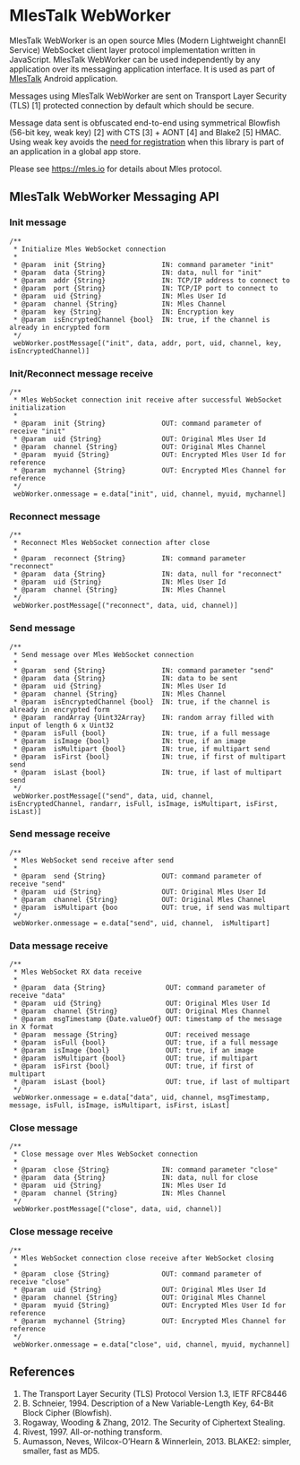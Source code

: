 # MlesTalk WebWorker

MlesTalk WebWorker is an open source Mles (Modern Lightweight channEl Service) WebSocket client layer protocol implementation written in JavaScript. MlesTalk WebWorker can be used independently by any application over its messaging application interface. It is used as part of [MlesTalk](https://mles.io/app.html) Android application.

Messages using MlesTalk WebWorker are sent on Transport Layer Security (TLS) [1] protected connection by default which should be secure.

Message data sent is obfuscated end-to-end using symmetrical Blowfish (56-bit key, weak key) [2] with CTS [3] + AONT [4] and Blake2 [5] HMAC. Using weak key avoids the [need for registration](https://www.eff.org/deeplinks/2019/08/us-export-controls-and-published-encryption-source-code-explained) when this library is part of an application in a global app store.

Please see https://mles.io for details about Mles protocol.

## MlesTalk WebWorker Messaging API

### Init message
```
/**
 * Initialize Mles WebSocket connection
 *
 * @param  init {String}              IN: command parameter "init"
 * @param  data {String}              IN: data, null for "init"
 * @param  addr {String}              IN: TCP/IP address to connect to
 * @param  port {String}              IN: TCP/IP port to connect to
 * @param  uid {String}               IN: Mles User Id
 * @param  channel {String}           IN: Mles Channel
 * @param  key {String}               IN: Encryption key
 * @param  isEncryptedChannel {bool}  IN: true, if the channel is already in encrypted form
 */
 webWorker.postMessage[("init", data, addr, port, uid, channel, key, isEncryptedChannel)]
```
### Init/Reconnect message receive
```
/**
 * Mles WebSocket connection init receive after successful WebSocket initialization
 *
 * @param  init {String}              OUT: command parameter of receive "init"
 * @param  uid {String}               OUT: Original Mles User Id
 * @param  channel {String}           OUT: Original Mles Channel
 * @param  myuid {String}             OUT: Encrypted Mles User Id for reference
 * @param  mychannel {String}         OUT: Encrypted Mles Channel for reference
 */
 webWorker.onmessage = e.data["init", uid, channel, myuid, mychannel]
```
### Reconnect message
```
/**
 * Reconnect Mles WebSocket connection after close
 *
 * @param  reconnect {String}         IN: command parameter "reconnect"
 * @param  data {String}              IN: data, null for "reconnect"
 * @param  uid {String}               IN: Mles User Id
 * @param  channel {String}           IN: Mles Channel
 */
 webWorker.postMessage[("reconnect", data, uid, channel)]
 ```
### Send message
```
/**
 * Send message over Mles WebSocket connection
 *
 * @param  send {String}              IN: command parameter "send"
 * @param  data {String}              IN: data to be sent
 * @param  uid {String}               IN: Mles User Id
 * @param  channel {String}           IN: Mles Channel
 * @param  isEncryptedChannel {bool}  IN: true, if the channel is already in encrypted form
 * @param  randArray {Uint32Array}    IN: random array filled with input of length 6 x Uint32
 * @param  isFull {bool}              IN: true, if a full message
 * @param  isImage {bool}             IN: true, if an image
 * @param  isMultipart {bool}         IN: true, if multipart send
 * @param  isFirst {bool}             IN: true, if first of multipart send
 * @param  isLast {bool}              IN: true, if last of multipart send
 */
 webWorker.postMessage[("send", data, uid, channel,  isEncryptedChannel, randarr, isFull, isImage, isMultipart, isFirst, isLast)]
 ```
### Send message receive
```
/**
 * Mles WebSocket send receive after send
 *
 * @param  send {String}              OUT: command parameter of receive "send"
 * @param  uid {String}               OUT: Original Mles User Id
 * @param  channel {String}           OUT: Original Mles Channel
 * @param  isMultipart {boo           OUT: true, if send was multipart
 */
 webWorker.onmessage = e.data["send", uid, channel,  isMultipart]
``` 
### Data message receive
```
/**
 * Mles WebSocket RX data receive
 *
 * @param  data {String}               OUT: command parameter of receive "data"
 * @param  uid {String}                OUT: Original Mles User Id
 * @param  channel {String}            OUT: Original Mles Channel
 * @param  msgTimestamp {Date.valueOf} OUT: timestamp of the message in X format
 * @param  message {String}            OUT: received message
 * @param  isFull {bool}               OUT: true, if a full message
 * @param  isImage {bool}              OUT: true, if an image
 * @param  isMultipart {bool}          OUT: true, if multipart
 * @param  isFirst {bool}              OUT: true, if first of multipart
 * @param  isLast {bool}               OUT: true, if last of multipart
 */
 webWorker.onmessage = e.data["data", uid, channel, msgTimestamp, message, isFull, isImage, isMultipart, isFirst, isLast]
```
### Close message
```
/**
 * Close message over Mles WebSocket connection
 *
 * @param  close {String}             IN: command parameter "close"
 * @param  data {String}              IN: data, null for close
 * @param  uid {String}               IN: Mles User Id
 * @param  channel {String}           IN: Mles Channel
 */
 webWorker.postMessage[("close", data, uid, channel)]
 ```
### Close message receive
```
/**
 * Mles WebSocket connection close receive after WebSocket closing
 *
 * @param  close {String}             OUT: command parameter of receive "close"
 * @param  uid {String}               OUT: Original Mles User Id
 * @param  channel {String}           OUT: Original Mles Channel
 * @param  myuid {String}             OUT: Encrypted Mles User Id for reference
 * @param  mychannel {String}         OUT: Encrypted Mles Channel for reference
 */
 webWorker.onmessage = e.data["close", uid, channel, myuid, mychannel]
```

## References

  1. The Transport Layer Security (TLS) Protocol Version 1.3, IETF RFC8446
  2. B. Schneier, 1994. Description of a New Variable-Length Key, 64-Bit Block Cipher (Blowfish).
  3. Rogaway, Wooding & Zhang, 2012. The Security of Ciphertext Stealing.
  4. Rivest, 1997. All-or-nothing transform.
  5. Aumasson, Neves, Wilcox-O’Hearn & Winnerlein, 2013. BLAKE2: simpler, smaller, fast as MD5.
